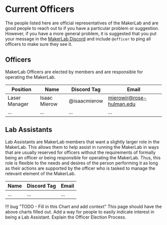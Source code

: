 # Current Officers

The people listed here are official representatives of the MakerLab and are good people to reach out to if you have a particular problem or suggestion. However, if you have a more general problem, it is suggested that you put your message in the [MakerLab Discord](join_discord.md) and include `@officer` to ping all officers to make sure they see it.

## Officers
MakerLab Officers are elected by members and are responsible for operating the MakerLab.

| Position | Name | Discord Tag | Email |
|--|--|--|--|
|Laser Manager|Isaac Mierow|@isaacmierow|mierowir@rose-hulman.edu|
|...|...|...|...|


## Lab Assistants
Lab Assistants are MakerLab members that want a slightly larger role in the MakerLab. This allows them to help assist in running the MakerLab in ways that are usually reserved for officers without the requirements of formally being an officer or being responsible for operating the MakerLab. Thus, this role is flexible to the needs and desires of the person performing it as long as their actions are supported by the officer who is tasked to manage the relevant element of the MakerLab.

| Name | Discord Tag | Email |
|--|--|--|
|...|...|...|

!!! bug "TODO - Fill in this Chart and add context"
    This page should have the above charts filled out.
    Add a way for people to easily indicate interest in being a Lab Assistant.
    Explain the Officer Election Process.
